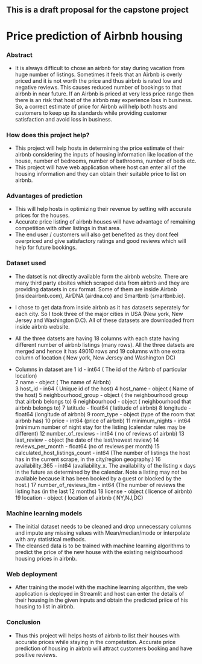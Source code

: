 ## This is a draft proposal for the capstone project

# **Price prediction of Airbnb housing**

### Abstract

- It is always difficult to chose an airbnb for stay during vacation from huge number of listings. Sometimes it feels that an Airbnb is overly priced and it is not worth the price and thus airbnb is rated low and negative reviews. This causes reduced number of bookings to that airbnb in near future. If an Airbnb is priced at very less price range then there is an risk that host of the airbnb may experience loss in business. So, a correct estimate of price for Airbnb will help both hosts and customers to keep up its standards while providing customer satisfaction and avoid loss in business.

### **How does this project help?**

- This project will help hosts in determining the price estimate of their airbnb considering the inputs of housing information like location of the house, number of bedrooms, number of bathrooms, number of beds etc. 
- This project will have web application where host can enter all of the housing information and they can obtain their suitable price to list on airbnb.

### **Advantages of prediction**

- This will help hosts in optimizing their revenue by setting with accurate prices for the houses. 
- Accurate price listing of airbnb houses will have advantage of remaining competition with other listings in that area.
- The end user / customers will also get benefited as they dont feel overpriced and give satisfactory ratings and good reviews which will help for future bookings.

### **Dataset used**

- The datset is not directly available form the airbnb website. There are many third party ebsites which scraped data from airbnb and they are providing datasets in csv format. Some of them are inside Airbnb (insideairbnb.com), AirDNA (airdna.co) and Smartbnb (smartbnb.io). 
- I chose to get data from inside airbnb as it has datasets seperately for each city. So I took three of the major cities in USA (New york, New Jersey and Washington D.C). All of these datasets are downloaded from inside airbnb website.
-  All the three datsets are having 18 columns with each state having different number of airbnb listings (many rows). All the three datsets are merged and hence it has 49010 rows and 19 columns with one extra column of location ( New york, New Jersey and Washington DC)

 - Columns in dataset are
 1   id - int64  ( The id of the Airbnb of particular location)                         
 2   name - object  ( The name of Airbnb)                         
 3   host_id  - in64 ( Unique id of the host)
 4   host_name - object ( Name of the host)
 5   neighbourhood_group - object  ( the neighbourhood group that airbnb belongs to)
 6   neighbourhood - object ( neighbourhood that airbnb belongs to)
 7   latitude -  float64 ( latitude of airbnb)
 8   longitude - float64 (longitude of airbnb)
 9   room_type -  object (type of the room that airbnb has)
 10  price - int64  (price of airbnb)
 11  minimum_nights - int64  (minimum number of night stay for the listing (calendar rules may be different)
 12  number_of_reviews  - int64 ( no of reviews of airbnb)
 13  last_review  - object (he date of the last/newest review)
 14  reviews_per_month  -  float64 (no of reviews per month)
 15  calculated_host_listings_count -  int64  (The number of listings the host has in the current scrape, in the city/region geography.)
 16  availability_365 - int64  (avaliability_x. The availability of the listing x days in the future as determined by the calendar. Note a listing may not be available because it has been booked by a guest or blocked by the host.)
 17  number_of_reviews_ltm  - int64  (The number of reviews the listing has (in the last 12 months)
 18  license  - object ( licence of airbnb)
 19  location -  object ( location of airbnb ( NY,NJ,DC)

### **Machine learning models**

- The initial dataset needs to be cleaned and drop unnecessary columns and impute any missing values with Mean/median/mode or interpolate with any statistical methods.
- The cleansed data is to be trained with machine learning algorithms to predict the price of the new house with the existing neighbourhood housing prices in airbnb.


### **Web deployment**

- After training the model with the machine learning algorithm, the web application is deployed in Streamlit and host can enter the details of their housing in the given inputs and obtain the predicted priice of his housing to list in airbnb.

### **Conclusion**

- Thus this project will helps hosts of airbnb to list their houses with accurate prices while staying in the competetion. Accurate price prediction of housing in airbnb will attract customers booking and have positive reviews.



